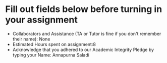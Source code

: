 # Fill out fields below before turning in your assignment

* Collaborators and Assistance (TA or Tutor is fine if you don't remember their name): None
* Estimated Hours spent on assignment:8
* Acknowledge that you adhered to our Academic Integrity Pledge by typing your Name: Annapurna Saladi

